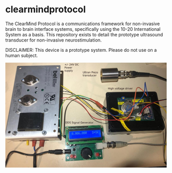 # clearmindprotocol
The ClearMind Protocol is a communications framework for non-invasive brain to brain interface systems, specifically using the 10-20 International System as a basis. This repository exists to detail the prototype ultrasound transducer for non-invasive neurostimulation.

DISCLAIMER: This device is a prototype system. Please do not use on a human subject.

![Alt text](design/wiringSetup/wiring_setup.jpeg?raw=true "Setup")
